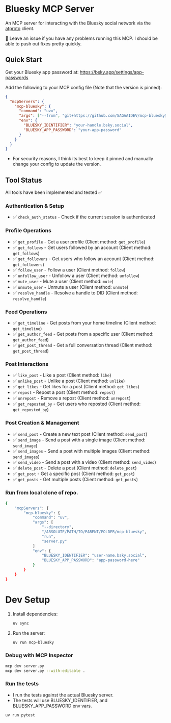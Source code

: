 # Bluesky MCP Server

An MCP server for interacting with the Bluesky social network via the [atproto](https://github.com/MarshalX/atproto) client.

:wave: Leave an issue if you have any problems running this MCP. I should be able to push out fixes pretty quickly.

## Quick Start

Get your Bluesky app password at: https://bsky.app/settings/app-passwords

Add the following to your MCP config file (Note that the version is pinned):

```json
{
  "mcpServers": {
    "mcp-bluesky": {
      "command": "uvx",
      "args": ["--from", "git+https://github.com/SAGAAIDEV/mcp-bluesky@v0.1", "mcp-bluesky"],
      "env": {
        "BLUESKY_IDENTIFIER": "your-handle.bsky.social",
        "BLUESKY_APP_PASSWORD": "your-app-password"
      }
    }
  }
}
```
- For security reasons, I think its best to keep it pinned and manually change your config to update the version.

## Tool Status
All tools have been implemented and tested ✅

### Authentication & Setup
- ✅ `check_auth_status` - Check if the current session is authenticated

### Profile Operations
- ✅ `get_profile` - Get a user profile (Client method: `get_profile`)
- ✅ `get_follows` - Get users followed by an account (Client method: `get_follows`)
- ✅ `get_followers` - Get users who follow an account (Client method: `get_followers`)
- ✅ `follow_user` - Follow a user (Client method: `follow`)
- ✅ `unfollow_user` - Unfollow a user (Client method: `unfollow`)
- ✅ `mute_user` - Mute a user (Client method: `mute`)
- ✅ `unmute_user` - Unmute a user (Client method: `unmute`)
- ✅ `resolve_handle` - Resolve a handle to DID (Client method: `resolve_handle`)

### Feed Operations
- ✅ `get_timeline` - Get posts from your home timeline (Client method: `get_timeline`)
- ✅ `get_author_feed` - Get posts from a specific user (Client method: `get_author_feed`)
- ✅ `get_post_thread` - Get a full conversation thread (Client method: `get_post_thread`)

### Post Interactions
- ✅ `like_post` - Like a post (Client method: `like`)
- ✅ `unlike_post` - Unlike a post (Client method: `unlike`)
- ✅ `get_likes` - Get likes for a post (Client method: `get_likes`)
- ✅ `repost` - Repost a post (Client method: `repost`)
- ✅ `unrepost` - Remove a repost (Client method: `unrepost`)
- ✅ `get_reposted_by` - Get users who reposted (Client method: `get_reposted_by`)

### Post Creation & Management
- ✅ `send_post` - Create a new text post (Client method: `send_post`)
- ✅ `send_image` - Send a post with a single image (Client method: `send_image`)
- ✅ `send_images` - Send a post with multiple images (Client method: `send_images`)
- ✅ `send_video` - Send a post with a video (Client method: `send_video`)
- ✅ `delete_post` - Delete a post (Client method: `delete_post`)
- ✅ `get_post` - Get a specific post (Client method: `get_post`)
- ✅ `get_posts` - Get multiple posts (Client method: `get_posts`)

### Run from local clone of repo.
```bash
{
    "mcpServers": {
        "mcp-bluesky": {
            "command": "uv",
            "args": [
                "--directory",
                "/ABSOLUTE/PATH/TO/PARENT/FOLDER/mcp-bluesky",
                "run",
                "server.py"
            ]
            "env": {
                "BLUESKY_IDENTIFIER": "user-name.bsky.social",
                "BLUESKY_APP_PASSWORD": "app-password-here"
            }
        }
    }
}
```

# Dev Setup
1. Install dependencies:
   ```bash
   uv sync
   ```

2. Run the server:
   ```bash
   uv run mcp-bluesky
   ```

### Debug with MCP Inspector
```bash
mcp dev server.py
mcp dev server.py --with-editable .
```

### Run the tests
- I run the tests against the actual Bluesky server.
- The tests will use BLUESKY_IDENTIFIER, and BLUESKY_APP_PASSWORD env vars.
```bash
uv run pytest
```
